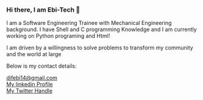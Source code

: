 ### Hi there, I am Ebi-Tech 👋

I am a Software Engineering Trainee with Mechanical Engineering background. I have  Shell and C programming Knowledge and I am currently working on Python programing and Html!
<p>I am driven by a willingness to solve problems to transform  my community and the world at large</p>

<p title="My social media contact">Below is my contact details:</p>
<a href="difebi14@gmail.com">difebi14@gmail.com</a> <br>
<a href="https://www.linkedin.com/in/divine-ifechukwude-68b827239?lipi=urn%3Ali%3Apage%3Ad_flagship3_profile_view_base_contact_details%3BMvGIl9B%2BQmaQJ1YD5nHOOA%3D%3D">My linkedin Profile</a> <br>
<a href="https://twitter.com/DivineIfechukw1">My Twitter Handle</a>

<!--
**Ebi-Tech/Ebi-Tech** is a ✨ _special_ ✨ repository because its `README.md` (this file) appears on your GitHub profile.

Here are some ideas to get you started:

- 🔭 I’m currently working on ...
- 🌱 I’m currently learning ...
- 👯 I’m looking to collaborate on ...
- 🤔 I’m looking for help with ...
- 💬 Ask me about ...
- 📫 How to reach me: ...
- 😄 Pronouns: ...
- ⚡ Fun fact: ...
-->
